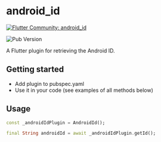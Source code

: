 # android_id

[![Flutter Community: android_id](https://fluttercommunity.dev/_github/header/android_id)](https://github.com/fluttercommunity/community)

![Pub Version](https://img.shields.io/pub/v/android_id)

A Flutter plugin for retrieving the Android ID.

## Getting started

* Add plugin to pubspec.yaml
* Use it in your code (see examples of all methods below)

## Usage

```dart
const _androidIdPlugin = AndroidId();

final String androidId = await _androidIdPlugin.getId();
```
